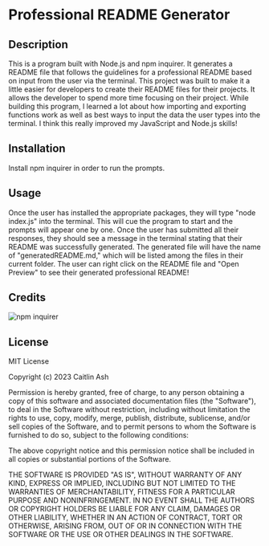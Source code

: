 # Professional README Generator

## Description

This is a program built with Node.js and npm inquirer. It generates a README file that follows the guidelines for a professional README based on input from the user via the terminal. This project was built to make it a little easier for developers to create their README files for their projects. It allows the developer to spend more time focusing on their project. While building this program, I learned a lot about how importing and exporting functions work as well as best ways to input the data the user types into the terminal. I think this really improved my JavaScript and Node.js skills!

## Installation

Install npm inquirer in order to run the prompts.

## Usage

Once the user has installed the appropriate packages, they will type "node index.js" into the terminal. This will cue the program to start and the prompts will appear one by one. Once the user has submitted all their responses, they should see a message in the terminal stating that their README was successfully generated. The generated file will have the name of "generatedREADME.md," which will be listed among the files in their current folder. The user can right click on the README file and "Open Preview" to see their generated professional README!

## Credits

![npm inquirer](https://www.npmjs.com/package/inquirer)

## License

MIT License

Copyright (c) 2023 Caitlin Ash

Permission is hereby granted, free of charge, to any person obtaining a copy
of this software and associated documentation files (the "Software"), to deal
in the Software without restriction, including without limitation the rights
to use, copy, modify, merge, publish, distribute, sublicense, and/or sell
copies of the Software, and to permit persons to whom the Software is
furnished to do so, subject to the following conditions:

The above copyright notice and this permission notice shall be included in all
copies or substantial portions of the Software.

THE SOFTWARE IS PROVIDED "AS IS", WITHOUT WARRANTY OF ANY KIND, EXPRESS OR
IMPLIED, INCLUDING BUT NOT LIMITED TO THE WARRANTIES OF MERCHANTABILITY,
FITNESS FOR A PARTICULAR PURPOSE AND NONINFRINGEMENT. IN NO EVENT SHALL THE
AUTHORS OR COPYRIGHT HOLDERS BE LIABLE FOR ANY CLAIM, DAMAGES OR OTHER
LIABILITY, WHETHER IN AN ACTION OF CONTRACT, TORT OR OTHERWISE, ARISING FROM,
OUT OF OR IN CONNECTION WITH THE SOFTWARE OR THE USE OR OTHER DEALINGS IN THE
SOFTWARE.
